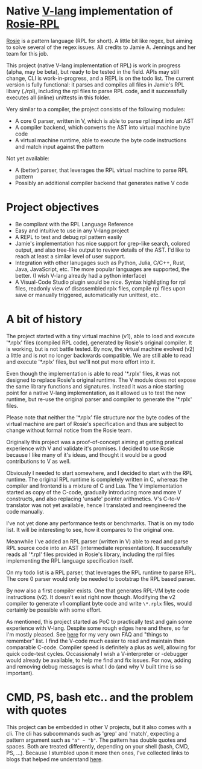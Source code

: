 # Native [V-lang](https://vlang.io) implementation of [Rosie-RPL](https://rosie-lang.org/)

[Rosie](https://rosie-lang.org/) is a pattern language (RPL for short). A little bit like
regex, but aiming to solve several of the regex issues. All credits to Jamie A. Jennings
and her team for this job.

This project (native V-lang implementation of RPL) is work in progress (alpha, may be beta),
but ready to be tested in the field. APIs may still change, CLI is work-in-progress, and a REPL
is on the todo list.
The current version is fully functional: it parses and compiles all files in Jamie's RPL libary (./rpl), including
the rpl files to parse RPL code, and it successfully executes all (inline) unittests in this folder.

Very similar to a compiler, the project consists of the following modules:
- A core 0 parser, written in V, which is able to parse rpl input into an AST
- A compiler backend, which converts the AST into virtual machine byte code
- A virtual machine runtime, able to execute the byte code instructions and match input against the pattern

Not yet available:
- A (better) parser, that leverages the RPL virtual machine to parse RPL pattern
- Possibly an additional compiler backend that generates native V code


# Project objectives

- Be compliant with the RPL Language Reference
- Easy and intuitive to use in any V-lang project
- A REPL to test and debug rpl pattern easily
- Jamie's implementation has nice support for grep-like search, colored output, and also tree-like output
  to review details of the AST. I'd like to reach at least a similar level of user support.
- Integration with other lanugages such as Python, Julia, C/C++, Rust, Java, JavaScript, etc.
  The more popular languages are supported, the better.  (I wish V-lang already had a python interface)
- A Visual-Code Studio plugin would be nice. Syntax highligting for rpl files, readonly view of
  disassembled rplx files, compile rpl files upon save or manually triggered, automatically run
  unittest, etc..


# A bit of history

The project started with a tiny virtual machine (v1), able to load and execute '\*.rplx' files
(compiled RPL code), generated by Rosie's original compiler. It is working, but is not battle tested.
By now, the virtual machine evolved (v2) a little and is not no longer backwards compatible. We are
still able to read and execute '\*.rplx' files, but we'll not put more effort into it.

Even though the implementation is able to read '\*.rplx' files, it was not designed to replace
Rosie's original runtime. The V module does not expose the same library functions and signatures.
Instead it was a nice starting point for a native V-lang implementation, as it allowed us to test the
new runtime, but re-use the original parser and compiler to generate the '\*.rplx' files.

Please note that neither the '\*.rplx' file structure nor the byte codes of the virtual
machine are part of Rosie's specification and thus are subject to change without
formal notice from the Rosie team.

Originally this project was a proof-of-concept aiming at getting pratical experience with V
and validate it's promises. I decided to use Rosie because I like many of it's ideas, and thought
it would be a good contributions to V as well.

Obviously I needed to start somewhere, and I decided to start with the RPL runtime. The original
RPL runtime is completely written in C, whereas the compiler and frontend is a mixture of C and Lua.
The V implementation started as copy of the C-code, gradually introducing more and more V constructs,
and also replacing 'unsafe' pointer arithmetics. V's C-to-V translator was not yet available,
hence I translated and reengineered the code manually.

I've not yet done any performance tests or benchmarks. That is on my todo list. It will be interesting
to see, how it compares to the original one.

Meanwhile I've added an RPL parser (written in V) able to read and parse RPL source code into an
AST (intermediate representation). It successfully reads all '\*.rpl' files provided in Rosie's library,
including the rpl files implementing the RPL language specification itself.

On my todo list is a RPL parser, that leverages the RPL runtime to parse RPL. The core 0 parser would
only be needed to bootstrap the RPL based parser.

By now also a first compiler exists. One that generates RPL-VM byte code instructions (v2). It doesn't
exist right now though. Modifying the v2 compiler to generate v1 compliant byte code and write `\*.rplx`
files, would certainly be possible with some effort.

As mentioned, this project started as PoC to practically test and gain some experience with V-lang.
Despite some rough edges here and there, so far I'm mostly pleased. See [here](https://github.com/jdonnerstag/vlang-lessons-learnt/wiki)
for my very own FAQ and "things to remember" list. I find the V-code much easier to read and maintain
then comparable C-code. Compiler speed is definitely a plus as well, allowing for quick code-test cycles.
Occassionaly I wish a V-interpreter or -debugger would already be available, to help me find and fix
issues. For now, adding and removing debug messages is what I do (and why V built time is so important).


# CMD, PS, bash etc.. and the problem with quotes

This project can be embedded in other V projects, but it also comes with a cli. The cli has subcommands
such as 'grep' and 'match', expecting a pattern argument such as `"a" ~ "b"`. The pattern has
double quotes and spaces. Both are treated differently, depending on your shell (bash, CMD, PS, ...).
Because I stumbled upon it more then ones, I've collected links to blogs that helped me understand
[here](https://github.com/jdonnerstag/vlang-lessons-learnt/wiki/Command-lines-and-how-they-handle-single-and-double-quotes).
